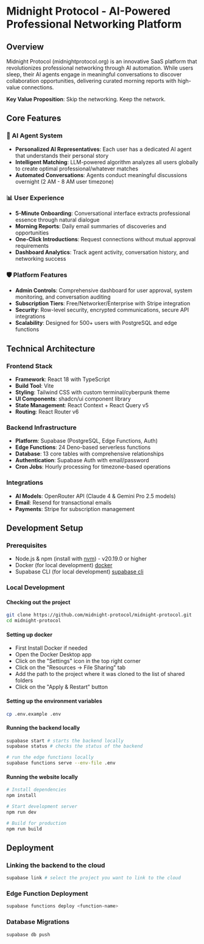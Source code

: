 # Midnight Protocol - AI-Powered Professional Networking Platform

## Overview

Midnight Protocol (midnightprotocol.org) is an innovative SaaS platform that revolutionizes professional networking through AI automation. While users sleep, their AI agents engage in meaningful conversations to discover collaboration opportunities, delivering curated morning reports with high-value connections.

**Key Value Proposition**: Skip the networking. Keep the network.

## Core Features

### 🤖 AI Agent System

- **Personalized AI Representatives**: Each user has a dedicated AI agent that understands their personal story
- **Intelligent Matching**: LLM-powered algorithm analyzes all users globally to create optimal professional/whatever matches
- **Automated Conversations**: Agents conduct meaningful discussions overnight (2 AM - 8 AM user timezone)

### 📊 User Experience

- **5-Minute Onboarding**: Conversational interface extracts professional essence through natural dialogue
- **Morning Reports**: Daily email summaries of discoveries and opportunities
- **One-Click Introductions**: Request connections without mutual approval requirements
- **Dashboard Analytics**: Track agent activity, conversation history, and networking success

### 🛡️ Platform Features

- **Admin Controls**: Comprehensive dashboard for user approval, system monitoring, and conversation auditing
- **Subscription Tiers**: Free/Networker/Enterprise with Stripe integration
- **Security**: Row-level security, encrypted communications, secure API integrations
- **Scalability**: Designed for 500+ users with PostgreSQL and edge functions

## Technical Architecture

### Frontend Stack

- **Framework**: React 18 with TypeScript
- **Build Tool**: Vite
- **Styling**: Tailwind CSS with custom terminal/cyberpunk theme
- **UI Components**: shadcn/ui component library
- **State Management**: React Context + React Query v5
- **Routing**: React Router v6

### Backend Infrastructure

- **Platform**: Supabase (PostgreSQL, Edge Functions, Auth)
- **Edge Functions**: 24 Deno-based serverless functions
- **Database**: 13 core tables with comprehensive relationships
- **Authentication**: Supabase Auth with email/password
- **Cron Jobs**: Hourly processing for timezone-based operations

### Integrations

- **AI Models**: OpenRouter API (Claude 4 & Gemini Pro 2.5 models)
- **Email**: Resend for transactional emails
- **Payments**: Stripe for subscription management

## Development Setup

### Prerequisites

- Node.js & npm (install with [nvm](https://github.com/nvm-sh/nvm#installing-and-updating)) - v20.19.0 or higher
- Docker (for local development) [docker](https://docs.docker.com/get-docker/)
- Supabase CLI (for local development) [supabase cli](https://supabase.com/docs/guides/local-development/cli/getting-started)

### Local Development

#### Checking out the project

```bash
git clone https://github.com/midnight-protocol/midnight-protocol.git
cd midnight-protocol
```

#### Setting up docker

- First Install Docker if needed
- Open the Docker Desktop app
- Click on the "Settings" icon in the top right corner
- Click on the "Resources -> File Sharing" tab
- Add the path to the project where it was cloned to the list of shared folders
- Click on the "Apply & Restart" button

#### Setting up the environment variables

```bash
cp .env.example .env
```

#### Running the backend locally

```bash
supabase start # starts the backend locally
supabase status # checks the status of the backend

# run the edge functions locally
supabase functions serve --env-file .env
```

#### Running the website locally

```bash
# Install dependencies
npm install

# Start development server
npm run dev

# Build for production
npm run build
```

## Deployment

### Linking the backend to the cloud

```bash
supabase link # select the project you want to link to the cloud
```

### Edge Function Deployment

```bash
supabase functions deploy <function-name>
```

### Database Migrations

```bash
supabase db push
```

